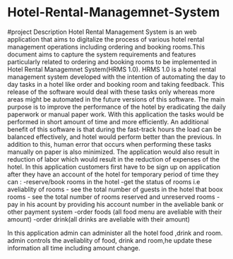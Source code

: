 # Hotel-Rental-Managemnet-System
#project Description
Hotel Rental Management System  is an web application that aims to digitalize the process of various hotel rental management operations including ordering and  booking rooms.This document aims to capture the system requirements and features particularly related to ordering and booking rooms to be implemented in Hotel Rental Managemnet System(HRMS 1.0). HRMS 1.0 is a hotel rental  management system developed with the intention of automating the day to day tasks in a hotel like order and booking room and taking feedback. This release of the software would deal with these tasks only whereas more areas might be automated in the future versions of this software. The main purpose is to improve the performance of the hotel by eradicating the daily paperwork or manual paper work. With this application the tasks would be performed in short amount of time and more efficiently. An additional benefit of this software is that during the fast-track hours the load can be balanced effectively, and hotel would perform better than the previous. In addition to this, human error that occurs when performing these tasks manually on paper is also minimized. The application would also result in reduction of labor which would
result in the reduction of expenses of the hotel.
In this application customers  first have to be sign up on application after they have an account of the hotel for temporary period of time they can :
                      -reserve/book rooms in the hotel 
                      -get the status of rooms i.e aveliablity of rooms
                      - see the total number of guests in the hotel that boox rooms
                      - see the total number of rooms reserved and unreserved rooms 
                      - pay in his acount by providing his account number in the aveliable bank or other payment system
                      -order foods (all food menu are aveliable with their amount)
                      -order drink(all drinks are aveliable with their amount)
                 
In this application admin can administer all the hotel food ,drink and room. admin controls the aveliablity of food, drink and room,he update these information all time including amount change.
                      
                      
                      
